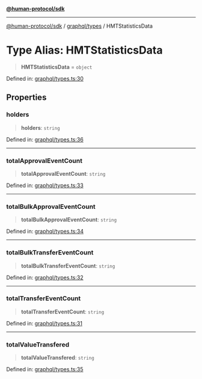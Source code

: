 [**@human-protocol/sdk**](../../../README.md)

***

[@human-protocol/sdk](../../../modules.md) / [graphql/types](../README.md) / HMTStatisticsData

# Type Alias: HMTStatisticsData

> **HMTStatisticsData** = `object`

Defined in: [graphql/types.ts:30](https://github.com/humanprotocol/human-protocol/blob/8551ddf36370251a82fddadc0d28c34592acebaf/packages/sdk/typescript/human-protocol-sdk/src/graphql/types.ts#L30)

## Properties

### holders

> **holders**: `string`

Defined in: [graphql/types.ts:36](https://github.com/humanprotocol/human-protocol/blob/8551ddf36370251a82fddadc0d28c34592acebaf/packages/sdk/typescript/human-protocol-sdk/src/graphql/types.ts#L36)

***

### totalApprovalEventCount

> **totalApprovalEventCount**: `string`

Defined in: [graphql/types.ts:33](https://github.com/humanprotocol/human-protocol/blob/8551ddf36370251a82fddadc0d28c34592acebaf/packages/sdk/typescript/human-protocol-sdk/src/graphql/types.ts#L33)

***

### totalBulkApprovalEventCount

> **totalBulkApprovalEventCount**: `string`

Defined in: [graphql/types.ts:34](https://github.com/humanprotocol/human-protocol/blob/8551ddf36370251a82fddadc0d28c34592acebaf/packages/sdk/typescript/human-protocol-sdk/src/graphql/types.ts#L34)

***

### totalBulkTransferEventCount

> **totalBulkTransferEventCount**: `string`

Defined in: [graphql/types.ts:32](https://github.com/humanprotocol/human-protocol/blob/8551ddf36370251a82fddadc0d28c34592acebaf/packages/sdk/typescript/human-protocol-sdk/src/graphql/types.ts#L32)

***

### totalTransferEventCount

> **totalTransferEventCount**: `string`

Defined in: [graphql/types.ts:31](https://github.com/humanprotocol/human-protocol/blob/8551ddf36370251a82fddadc0d28c34592acebaf/packages/sdk/typescript/human-protocol-sdk/src/graphql/types.ts#L31)

***

### totalValueTransfered

> **totalValueTransfered**: `string`

Defined in: [graphql/types.ts:35](https://github.com/humanprotocol/human-protocol/blob/8551ddf36370251a82fddadc0d28c34592acebaf/packages/sdk/typescript/human-protocol-sdk/src/graphql/types.ts#L35)
